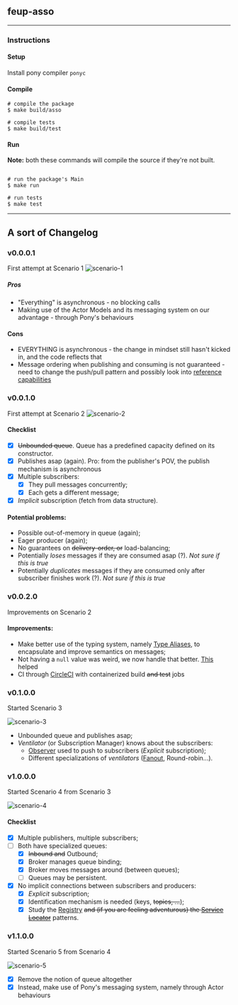 ## feup-asso

----

### Instructions

#### Setup
Install pony compiler `ponyc`

#### Compile
```shell
# compile the package
$ make build/asso 

# compile tests
$ make build/test 
```

#### Run

__Note:__ both these commands will compile the source if they're not built.
```shell

# run the package's Main
$ make run

# run tests
$ make test
```

----

## A sort of Changelog

### v0.0.0.1

First attempt at Scenario 1 
![scenario-1](https://github.com/hugoferreira/asso-pipes-and-stuff-v19/raw/master/assets/scenario-1.png)

##### Pros
- "Everything" is asynchronous - no blocking calls
- Making use of the Actor Models and its messaging system on our advantage - through Pony's behaviours

#### Cons
- EVERYTHING is asynchronous - the change in mindset still hasn't kicked in, and the code reflects that
- Message ordering when publishing and consuming is not guaranteed - need to change the push/pull pattern and possibly look into [reference capabilities](https://tutorial.ponylang.io/reference-capabilities.html)

### v0.0.1.0

First attempt at Scenario 2
![scenario-2](https://github.com/hugoferreira/asso-pipes-and-stuff-v19/raw/master/assets/scenario-2.png)

#### Checklist

- [x] ~~Unbounded queue~~. Queue has a predefined capacity defined on its constructor. 
- [x] Publishes asap (again). Pro: from the publisher's POV, the publish mechanism is asynchronous
- [x] Multiple subscribers:
    - [x] They pull messages concurrently;
    - [x] Each gets a different message;
- [x] *Implicit* subscription (fetch from data structure).

#### Potential problems:

* Possible out-of-memory in queue (again);
* Eager producer (again);
* No guarantees on ~~delivery-order, or~~ load-balancing;
* Potentially *loses* messages if they are consumed asap (?). *Not sure if this is true*
* Potentially *duplicates* messages if they are consumed only after subscriber finishes work (?). *Not sure if this is true*

### v0.0.2.0

Improvements on Scenario 2

#### Improvements:
* Make better use of the typing system, namely [Type Aliases](https://tutorial.ponylang.io/types/type-aliases.html), to encapsulate and improve semantics on messages;
* Not having a `null` value was weird, we now handle that better. [This](https://patterns.ponylang.io/creation/supply-chain.html) helped
* CI through [CircleCI](https://circleci.com/) with containerized build ~~and test~~ jobs



### v0.1.0.0

Started Scenario 3

![scenario-3](https://github.com/hugoferreira/asso-pipes-and-stuff-v19/raw/master/assets/scenario-3.png)

* Unbounded queue and publishes asap;
* *Ventilator* (or Subscription Manager) knows about the subscribers:
    * [Observer](https://en.wikipedia.org/wiki/Observer_pattern) used to push to subscribers (*Explicit* subscription);
    * Different specializations of *ventilators* ([Fanout](https://en.wikipedia.org/wiki/Fan-out_(software)), Round-robin...).


### v1.0.0.0

Started Scenario 4 from Scenario 3

![scenario-4](https://github.com/hugoferreira/asso-pipes-and-stuff-v19/raw/master/assets/scenario-4.png)

#### Checklist

- [x] Multiple publishers, multiple subscribers;
- [ ] Both have specialized queues:
    - [x] ~~Inbound and~~ Outbound;
    - [x] Broker manages queue binding;
    - [x] Broker moves messages around (between queues);
    - [ ] Queues may be persistent.
- [x] No implicit connections between subscribers and producers:
    - [x] *Explicit* subscription;
    - [x] Identification mechanism is needed (keys, ~~topics, ...~~);
    - [x] Study the [Registry](https://martinfowler.com/eaaCatalog/registry.html) ~~and (if you are feeling adventurous) the [Service Locator](https://en.wikipedia.org/wiki/Service_locator_pattern)~~ patterns.
    
### v1.1.0.0

Started Scenario 5 from Scenario 4

![scenario-5](https://user-images.githubusercontent.com/4543448/59571740-c2911a80-909f-11e9-86d1-c25cddf4aae9.png)

 - [x] Remove the notion of queue altogether
 - [x] Instead, make use of Pony's messaging system, namely through Actor behaviours
